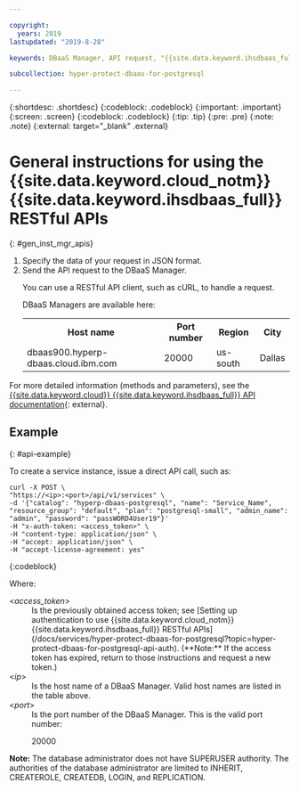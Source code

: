 ```yaml
---

copyright:
  years: 2019
lastupdated: "2019-8-28"

keywords: DBaaS Manager, API request, "{{site.data.keyword.ihsdbaas_full}} APIs"

subcollection: hyper-protect-dbaas-for-postgresql

---
```


{:shortdesc: .shortdesc}
{:codeblock: .codeblock}
{:important: .important}
{:screen: .screen}
{:codeblock: .codeblock}
{:tip: .tip}
{:pre: .pre}
{:note: .note}
{:external: target="_blank" .external}

# General instructions for using the {{site.data.keyword.cloud_notm}} {{site.data.keyword.ihsdbaas_full}} RESTful APIs
{: #gen_inst_mgr_apis}
<ol>
<li>Specify the data of your request in JSON format.
</li>
<li>Send the API request to the DBaaS Manager.
<p>You can use a RESTful API client, such as cURL, to handle a request.
</p>
<p>DBaaS Managers are available here:
<table>
  <tr>
    <th> Host name </th>
    <th> Port number </th>
    <th> Region </th>
    <th> City </th>
  </tr>
  <tr>
    <td> dbaas900.hyperp-dbaas.cloud.ibm.com </td>
    <td> 20000 </td>
    <td> us-south </td>
    <td> Dallas </td>
  </tr>
</table>
</p>	 
</li>
</ol>

For more detailed information (methods and parameters), see the [{{site.data.keyword.cloud}} {{site.data.keyword.ihsdbaas_full}} API documentation](/apidocs/hyperp-dbaas){: external}.

## Example
{: #api-example}

To create a service instance, issue a direct API call, such as:

```
curl -X POST \
"https://<ip>:<port>/api/v1/services" \
-d '{"catalog": "hyperp-dbaas-postgresql", "name": "Service_Name", "resource_group": "default", "plan": "postgresql-small", "admin_name": "admin", "password": "passWORD4User19"}'
-H "x-auth-token: <access_token>" \
-H "content-type: application/json" \
-H "accept: application/json" \
-H "accept-license-agreement: yes"
```
{:codeblock}

Where:
<dl>
<dt> &lt;<em>access_token</em>&gt; </dt>
<dd>Is the previously obtained access token; see [Setting up authentication to use {{site.data.keyword.cloud_notm}} {{site.data.keyword.ihsdbaas_full}} RESTful APIs](/docs/services/hyper-protect-dbaas-for-postgresql?topic=hyper-protect-dbaas-for-postgresql-api-auth). (**Note:** If the access token has expired, return to those instructions and request a new token.) </dd>
<dt> &lt;<em>ip</em>&gt; </dt>
<dd>Is the host name of a DBaaS Manager. Valid host names are listed in the table above.
</dd>
<dt> &lt;<em>port</em>&gt; </dt>
<dd>Is the port number of the DBaaS Manager. This is the valid port number:
<p>20000</p>
</dd>
</dl>

**Note:** The database administrator does not have SUPERUSER authority. The authorities of the database administrator are limited to INHERIT, CREATEROLE, CREATEDB, LOGIN, and REPLICATION.
